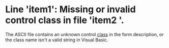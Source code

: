 
# Line 'item1': Missing or invalid control class in file 'item2 '.

The ASCII file contains an unknown control  [class](b8bdf64f-5920-1ae9-16d0-b26d09524a30.md) in the form description, or the class name isn't a valid string in Visual Basic.

